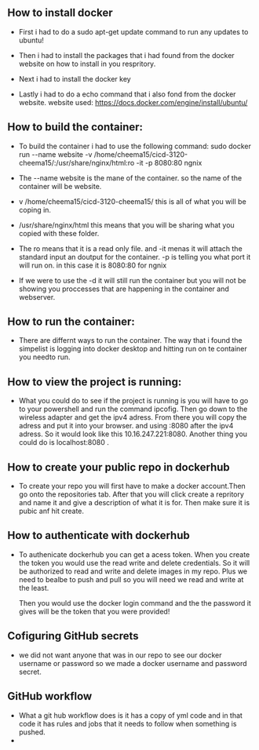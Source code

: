 ## How to install docker
-  First i had to do a sudo apt-get update command to run any updates to ubuntu!


-  Then i had to install the packages that i had found from the docker website on how to install in you respritory.


-  Next i had to install the docker key


-  Lastly i had to do a echo command that i also fond from the docker website.
website used: https://docs.docker.com/engine/install/ubuntu/


## How to build the container:
-  To build the container i had to use the following command: sudo docker run --name website -v /home/cheema15/cicd-3120-cheema15/:/usr/share/nginx/html:ro -it -p 8080:80 ngnix

-  The --name website is the mane of the container. so the name of the container will be website.


-  v /home/cheema15/cicd-3120-cheema15/ this is all of what you will be coping in.


-  /usr/share/nginx/html this means that you will be sharing what you copied with these folder.


-  The ro means that it is a read only file. and -it menas it will attach the standard input an doutput for the container. -p is telling you what port it will run on. in this case it is 8080:80 for ngnix


-  If we were to use the -d it will still run the container but you will not be showing you proccesses that are happening in the container and webserver.


## How to run the container:
- There are differnt ways to run the container. The way that i found the simpelist is logging into docker desktop and hitting run on te container you needto run.


## How to view the project is running:
- What you could do to see if the project is running is you will have to go to your powershell and run the command ipcofig. Then go down to the wireless adapter and get the ipv4 adress. From there you will copy the adress and put it into your browser. and using :8080 after the ipv4 adress. So it would look like this 10.16.247.221:8080. Another thing you could do is localhost:8080 . 


## How to create your public repo in dockerhub
- To create your repo you will first have to make a docker account.Then go onto the repositories tab. After that you will click create a repritory and name it and give a description of what it is for. Then make sure it is pubic anf hit create.


## How to authenticate with dockerhub
- To authenicate dockerhub you can get a acess token. When you create the token you would use the read write and delete credentials. So it will be authorized to read and write and delete images in my repo. Plus we need to bealbe to push and pull so you will need we read and write at the least.
 
   Then you would use the docker login command and the the password it gives will be the token that you were provided!
 
 
 ## Cofiguring GitHub secrets
 - we did not want anyone that was in our repo to see our docker username or password so we made a docker username and password secret.


## GitHub workflow
- What a git hub workflow does is it has a copy of yml code and in that code it has rules and jobs that it needs to follow when something is pushed. 
- 


